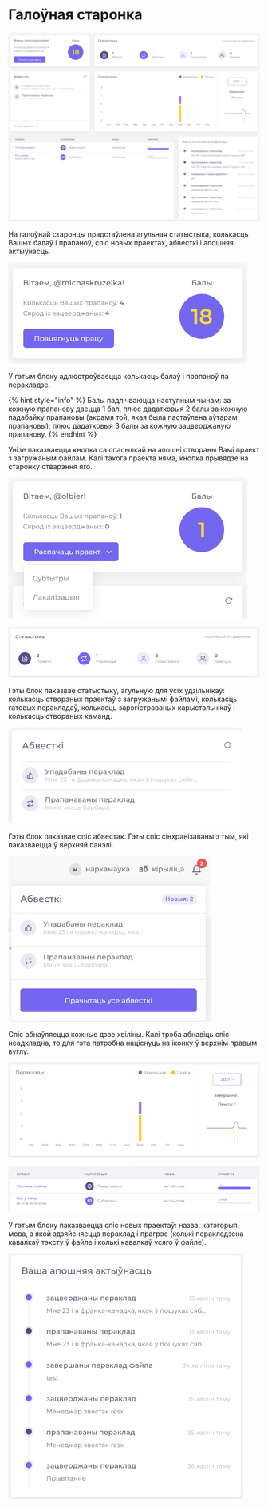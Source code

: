 # Галоўная старонка

![](../.gitbook/assets/screenshot_27.png)

На галоўнай старонцы прадстаўлена агульная статыстыка, колькасць Вашых балаў і прапаноў, спіс новых праектах, абвесткі і апошняя актыўнасць.

![](../.gitbook/assets/screenshot_29.png)

У гэтым блоку адлюстроўваецца колькасць балаў і прапаноў па перакладзе. 

{% hint style="info" %}
Балы падлічваюцца наступным чынам: за кожную прапанову даецца 1 бал, плюс дадатковыя 2 балы за кожную падабайку прапановы \(акрамя той, якая была пастаўлена аўтарам прапановы\), плюс дадатковыя 3 балы за кожную зацверджаную прапанову. 
{% endhint %}

Унізе паказваецца кнопка са спасылкай на апошні створаны Вамі праект з загружаным файлам. Калі такога праекта няма, кнопка прывядзе на старонку стварэння яго.

![&#x41A;&#x43D;&#x43E;&#x43F;&#x43A;&#x430; &#x441;&#x442;&#x432;&#x430;&#x440;&#x44D;&#x43D;&#x43D;&#x44F; &#x43D;&#x43E;&#x432;&#x430;&#x433;&#x430; &#x43F;&#x440;&#x430;&#x435;&#x43A;&#x442;&#x430;](../.gitbook/assets/screenshot_30.png)

![](../.gitbook/assets/screenshot_32.png)

Гэты блок паказвае статыстыку, агульную для ўсіх удзільнікаў: колькасць створаных праектаў з загружанымі файламі, колькасць гатовых перакладаў, колькасць зарэгістраваных карыстальнікаў і колькасць створаных каманд.

![](../.gitbook/assets/screenshot_31.png)

Гэты блок паказвае спіс абвестак. Гэты спіс сінхранізаваны з тым, які паказваецца ў верхняй панэлі. 

![](../.gitbook/assets/screenshot_28.png)

Спіс абнаўляецца кожные дзве хвіліны. Калі трэба абнавіць спіс неадкладна, то для гэта патрэбна націснуць на іконку ў верхнім правым вуглу.

![&#x410;&#x433;&#x443;&#x43B;&#x44C;&#x43D;&#x430;&#x44F; &#x441;&#x442;&#x430;&#x442;&#x44B;&#x441;&#x442;&#x44B;&#x43A;&#x430;: &#x43A;&#x43E;&#x43B;&#x44C;&#x43A;&#x430;&#x441;&#x446;&#x44C; &#x43F;&#x435;&#x440;&#x430;&#x43A;&#x43B;&#x430;&#x434;&#x430;&#x45E;, &#x43F;&#x430;&#x447;&#x430;&#x442;&#x44B;&#x445; &#x456; &#x437;&#x430;&#x432;&#x435;&#x440;&#x448;&#x430;&#x43D;&#x44B;&#x445; &#x437;&#x430; &#x432;&#x44B;&#x431;&#x440;&#x430;&#x43D;&#x44B; &#x433;&#x43E;&#x434;.](../.gitbook/assets/screenshot_33.png)

![](../.gitbook/assets/screenshot_34.png)

У гэтым блоку паказваецца спіс новых праектаў: назва, катэгорыя, мова, з якой здзяйсняецца пераклад і прагрэс \(колькі перакладзена кавалкаў тэксту ў файле і колькі кавалкаў усяго ў файле\).

![&#x412;&#x430;&#x448;&#x430; &#x430;&#x43F;&#x43E;&#x448;&#x43D;&#x44F;&#x44F; &#x437;&#x430;&#x445;&#x430;&#x432;&#x430;&#x43D;&#x430;&#x44F; &#x430;&#x43A;&#x442;&#x44B;&#x45E;&#x43D;&#x430;&#x441;&#x446;&#x44C; &#x43D;&#x430; &#x441;&#x44D;&#x440;&#x432;&#x456;&#x441;&#x435;. ](../.gitbook/assets/screenshot_35.png)

